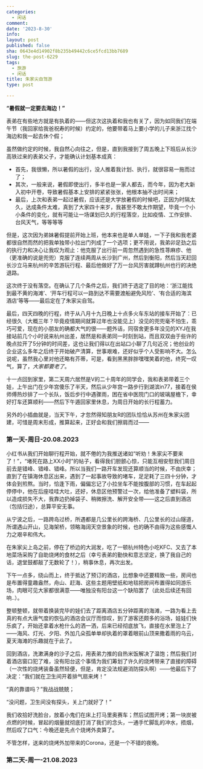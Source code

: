 ```yaml
---
categories:
  - 闲话
comment: 
date: '2023-8-30'
info: 
layout: post
published: false
sha: 0643e4d14902f8b235b49442c6ce5fcd13bb7689
slug: the-post-6229
tags:
  - 旅游
  - 闲话
title: 朱家尖自驾游
type: post

---
```


**“暑假就一定要去海边！”**

表弟在有些地方就是有执着的——但这次这执着和我也有关了，因为如同我们在端午节（我回家给我爸祝寿的时候）约定的，他要带着马上要小学的儿子来浙江找个海边和我一起去休个假；

虽然做约定的时候，我自然心向往之，但是，直到我接到了周五晚上下班后从长沙高铁过来的表弟父子，才能确认计划基本成真：

- 首先，我很懒，所以暑假的出行，没人推着我计划、执行，就很容易一拖而过了；
- 其次，一般来说，暑假即使出行，多半也是一家人都去，而今年，因为老大新入初中开卷，导致暑假基本上安排的紧紧张张，他根本抽不出时间来；
- 最后，上次和表弟一起过暑假，应该还是大学放暑假的时候吧，正因为时隔太久，达成条件太难，真到了大家四十来岁，我甚至不敢太作期望，毕竟一个小小条件的变化，就有可能让一场谋划已久的行程落空，比如疫情、工作安排、台风天气，等等等等

但是，这次因为弟妹暑假提前开始上班，他本来也是单人单娃，一下子我和我老婆都很自然而然的把我单独带小拉出门列成了一个选项；更不用说，我弟卯足劲之后的执行力和决心让我叹为观止：他克服了出行前一周忽然遇到的急性荨麻疹、他（更准确的说是兜兜）克服了连续两周从长沙到广州，然后到衡阳，然后当天赶回长沙立马来杭州的辛苦游玩行程、最后他做好了万一台风厉害就蹲杭州也行的决绝退路。

这次终于没有落空。在确认了几个条件之后，我们终于选定了目的地：‘浙江能找到最不黄的海滩’、‘开车行程可以一路到达不需要渡船避免风险’、‘有合适的海滨酒店’等等——最后定在了朱家尖自驾。

最后，四天四晚的行程，终于从八月十九日晚上十点多火车东站的接车开始了：已经很久（大概三年？毕竟疫情期间就算过年也没能见上）没见的兜兜毫不怕生，乖巧可爱，现在的小朋友的确都大气的很——题外话，同宿舍更多年没见的XYJ在我接站前几个小时说来杭州出差，居然是和表弟同一时刻到站，而且双双由于些许的晚点拉开了5分钟的时间差，这也让我们得以在出站口小聊了几句近况；他创业的企业这么多年之后终于开始破产清算，世事艰难，还好似乎个人受影响不大。怎么说呢，虽然我心里对他还略有芥蒂，可是，看到黑黑胖胖嘿嘿笑着的他，终究一叹气，算了，*大家都要老了*。

十一点回到家里，第二天周六居然是V的二十周年的同学会，我和表弟带着三个娃，上午出门在少年宫傻乐了半天，然后从少年宫一路步行到湖滨in77，接着在侯师傅热炒排了一个长队，饭后步行中遇骤雨，困在省中医院门口的玻璃屋檐下，幸好打车还算顺利——然后下午遁回家里休息，为周日开始的长行程蓄力。

另外的小插曲就是，当天下午，才忽然得知朋友R的团队恰恰从苏州在朱家尖团建，可惜是周末形成，推算起来，正好会和我们擦肩而过——

### 第一天-周日-20.08.2023

小红书从我们开始聊行程开始，就不倦的为我推送诸如“听劝！朱家尖不要来了！”，“堵死在路上XX小时”的帖子，看得我们胆颤心惊，只能互相安慰我们周日前去是错峰、错峰、错峰。所以当我们一路开车发现还算顺当的时候，不由庆幸；直到了在镇海休息区出来，遇到了一起事故导致的堵车，足足耗了三四十分钟，才体会到煎熬。当时，恰逢下雨，偏偏忘记了小拉坐车不能按腹部的习惯，在车起起停停中，他在后座哇哇大吐，还好，休息区他预警过一次，给他准备了塑料袋，所以造成损失不大，我靠边扔掉袋子、稍微擦洗、解开安全带——这之后直到酒店（包括归途），总算平安无事。

从宁波之后，一路跨岛过桥，所遇都是几公里长的跨海桥、几公里长的过山隧道，所谓遇山开山，见海架桥，领略海阔天空景象的时候，也的确不由得为这些感慨人力之艰辛和伟大。

在朱家尖上岛之前，停在了桥边的大润发，吃了一顿杭州特色小吃KFC、又去了本地菜场采购了自助烧烤的食材之后（幸亏表弟的勤快和意志坚定，换了我自己的话，退堂鼓都敲了无数轮了！），稍事休息，再次出发。

下午一点多，绕山而上，终于抵达了预订的酒店，比想象中还要精致一些，房间也是布置得童趣盎然，舟山、赶海、这些主题用壁纸和地毯把房间布置得如同游乐场，肉眼可见大家都很满意——唯独没有阳台这一个缺陷罢了（此处后续还有回响..）。

整顿整顿，就带着换装完毕的娃们去了距离酒店五分钟距离的海滩，一路为看上去真的有点大唐气度的恢弘的酒店会议厅而惊叹，到了游客还颇多的浴场，娃娃们快乐疯了，开始还拿着水枪什么的洒一洒，后来已经彻底放飞，直接在水里泡上了——海风、灯光、夕阳、外加几朵孤单单却执着的罩着眼前山顶来撒着雨的乌云，夏天海滩的乐趣就在于此了。

回到酒店，洗漱满身的沙子之后，用表弟力推的自热米饭解决了温饱；然后我们对着酒店窗口犯了难，没有阳台这个事情为我们筹划了许久的烧烤带来了直接的障碍（一次性的烧烤装备虽然轻便，但是，肯定没法规避消防探头啊）——他最后下了决定：“我们就在卫生间开着排气扇来烤！”

“真的靠谱吗？”我战战兢兢；

“没问题，卫生间没有探头，关上门就好了！”

我们收拾好洗脸台，放着小鬼们在床上打马里奥赛车；然后试图开烤；第一块炭被点燃的时候，冒起的烟量就彻底打消了我们的念头，一通手忙脚乱的冲水，捂烟，然后叹了口气：今晚还是先点个烧烤外卖算了。

不管怎样，送来的烧烤外加带来的Corona，还是一个不错的夜晚。

### 第二天-周一-21.08.2023






